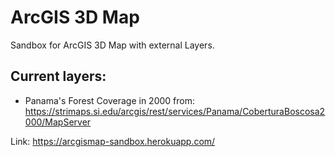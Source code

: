 # ArcGIS 3D Map

Sandbox for ArcGIS 3D Map with external Layers.

## Current layers: 

- Panama's Forest Coverage in 2000 from: https://strimaps.si.edu/arcgis/rest/services/Panama/CoberturaBoscosa2000/MapServer


Link: https://arcgismap-sandbox.herokuapp.com/